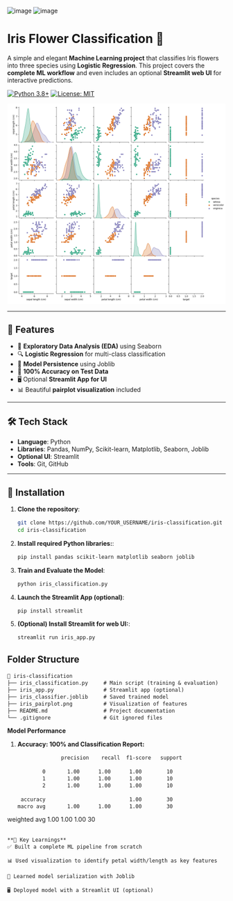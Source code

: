 ![image](https://github.com/user-attachments/assets/8cd2b428-fe5e-4a6e-9052-01ebc112f4a7)
![image](https://github.com/user-attachments/assets/2da4379e-5a13-445f-a373-d4d3b252d963)

# Iris Flower Classification 🌸

A simple and elegant **Machine Learning project** that classifies Iris flowers into three species using **Logistic Regression**. This project covers the **complete ML workflow** and even includes an optional **Streamlit web UI** for interactive predictions.

[![Python 3.8+](https://img.shields.io/badge/python-3.8+-blue.svg)](https://www.python.org/downloads/)
[![License: MIT](https://img.shields.io/badge/License-MIT-yellow.svg)](https://opensource.org/licenses/MIT)

![Iris Pairplot](iris_pairplot.png)

---

## 📌 Features

- 🌼 **Exploratory Data Analysis (EDA)** using Seaborn  
- 🔍 **Logistic Regression** for multi-class classification  
- 💾 **Model Persistence** using Joblib  
- 🧪 **100% Accuracy on Test Data**  
- 🖥️ Optional **Streamlit App for UI**  
- 📊 Beautiful **pairplot visualization** included

---

## 🛠 Tech Stack

- **Language**: Python  
- **Libraries**: Pandas, NumPy, Scikit-learn, Matplotlib, Seaborn, Joblib  
- **Optional UI**: Streamlit  
- **Tools**: Git, GitHub  

---

## 🚀 Installation

1. **Clone the repository**:

   ```bash
   git clone https://github.com/YOUR_USERNAME/iris-classification.git
   cd iris-classification
2. **Install required Python libraries:**:

   ```bash
   pip install pandas scikit-learn matplotlib seaborn joblib
4. **Train and Evaluate the Model**:

   ```bash
   python iris_classification.py
   
5. **Launch the Streamlit App (optional)**:

   ```bash
   pip install streamlit
6. **(Optional) Install Streamlit for web UI:**:

   ```bash
   streamlit run iris_app.py
   
## Folder Structure
```
📂 iris-classification
├── iris_classification.py     # Main script (training & evaluation)
├── iris_app.py                # Streamlit app (optional)
├── iris_classifier.joblib     # Saved trained model
├── iris_pairplot.png          # Visualization of features
├── README.md                  # Project documentation
└── .gitignore                 # Git ignored files
```

**Model Performance**
1. **Accuracy: 100% and Classification Report:**
   ```
                 precision    recall  f1-score   support

           0       1.00      1.00      1.00        10
           1       1.00      1.00      1.00        10
           2       1.00      1.00      1.00        10

    accuracy                           1.00        30
   macro avg       1.00      1.00      1.00        30
weighted avg       1.00      1.00      1.00        30
```

**🧪 Key Learnings**
✅ Built a complete ML pipeline from scratch

📊 Used visualization to identify petal width/length as key features

🧠 Learned model serialization with Joblib

🖥️ Deployed model with a Streamlit UI (optional)

